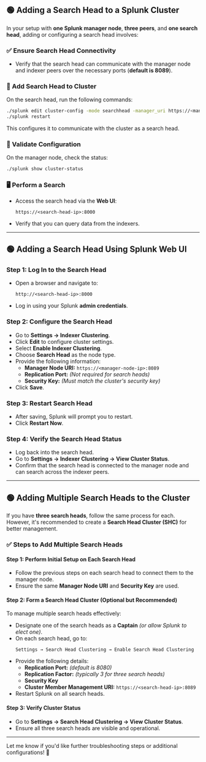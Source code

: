 ## 🟢 Adding a Search Head to a Splunk Cluster

In your setup with **one Splunk manager node**, **three peers**, and **one search head**, adding or configuring a search head involves:

### ✅ Ensure Search Head Connectivity
- Verify that the search head can communicate with the manager node and indexer peers over the necessary ports (**default is 8089**).

### 🚀 Add Search Head to Cluster
On the search head, run the following commands:
```bash
./splunk edit cluster-config -mode searchhead -manager_uri https://<manager-node>:8089 -auth <username>:<password>
./splunk restart
```
This configures it to communicate with the cluster as a search head.

### 🔎 Validate Configuration
On the manager node, check the status:
```bash
./splunk show cluster-status
```

### 🖥️ Perform a Search
- Access the search head via the **Web UI**:
  ```
  https://<search-head-ip>:8000
  ```
- Verify that you can query data from the indexers.

---

## 🟢 Adding a Search Head Using Splunk Web UI

### Step 1: Log In to the Search Head
- Open a browser and navigate to:
  ```
  http://<search-head-ip>:8000
  ```
- Log in using your Splunk **admin credentials**.

### Step 2: Configure the Search Head
- Go to **Settings → Indexer Clustering**.
- Click **Edit** to configure cluster settings.
- Select **Enable Indexer Clustering**.
- Choose **Search Head** as the node type.
- Provide the following information:
  - **Manager Node URI:** `https://<manager-node-ip>:8089`
  - **Replication Port:** *(Not required for search heads)*
  - **Security Key:** *(Must match the cluster's security key)*
- Click **Save**.

### Step 3: Restart Search Head
- After saving, Splunk will prompt you to restart.
- Click **Restart Now**.

### Step 4: Verify the Search Head Status
- Log back into the search head.
- Go to **Settings → Indexer Clustering → View Cluster Status**.
- Confirm that the search head is connected to the manager node and can search across the indexer peers.

---

## 🟢 Adding Multiple Search Heads to the Cluster
If you have **three search heads**, follow the same process for each. However, it's recommended to create a **Search Head Cluster (SHC)** for better management.

### ✅ Steps to Add Multiple Search Heads

#### **Step 1: Perform Initial Setup on Each Search Head**
- Follow the previous steps on each search head to connect them to the manager node.
- Ensure the same **Manager Node URI** and **Security Key** are used.

#### **Step 2: Form a Search Head Cluster (Optional but Recommended)**
To manage multiple search heads effectively:

- Designate one of the search heads as a **Captain** *(or allow Splunk to elect one)*.
- On each search head, go to:
  ```
  Settings → Search Head Clustering → Enable Search Head Clustering
  ```
- Provide the following details:
  - **Replication Port:** *(default is 8080)*
  - **Replication Factor:** *(typically 3 for three search heads)*
  - **Security Key**
  - **Cluster Member Management URI:** `https://<search-head-ip>:8089`
- Restart Splunk on all search heads.

#### **Step 3: Verify Cluster Status**
- Go to **Settings → Search Head Clustering → View Cluster Status**.
- Ensure all three search heads are visible and operational.

---

Let me know if you'd like further troubleshooting steps or additional configurations! 🚀

